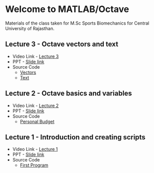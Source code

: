 # Welcome to MATLAB/Octave

Materials of the class taken for M.Sc Sports Biomechanics for Central University of Rajasthan.

## Lecture 3 - Octave vectors and text
* Video Link - [Lecture 3](https://vimeo.com/449669557)
* PPT - [Slide link](https://1drv.ms/p/s!AjYQ58A0o7WTkTZ08Goj_YZlSs6o?e=C8aGjW)
* Source Code 
  * [Vectors](https://github.com/atulnag/Octave/blob/master/03_createVectors.m)
  * [Text](https://github.com/atulnag/Octave/blob/master/04_workText.m)

## Lecture 2 - Octave basics and variables
* Video Link - [Lecture 2](https://vimeo.com/449674442) 
* PPT - [Slide link](https://1drv.ms/p/s!AjYQ58A0o7WTkR4hTP-xzDhffIcU?e=wDBQqz)
* Source Code 
  * [Personal Budget](https://github.com/atulnag/Octave/blob/master/02_personalBudget-code.m)

## Lecture 1 - Introduction and creating scripts
* Video Link - [Lecture 1](https://vimeo.com/449673556)
* PPT - [Slide link](https://1drv.ms/p/s!AjYQ58A0o7WTkHpUhrV_oMRdEMzf?e=6je9Hg)
* Source Code 
  * [First Program](https://github.com/atulnag/Octave/blob/master/01_myFirstMatlabCode.m)



